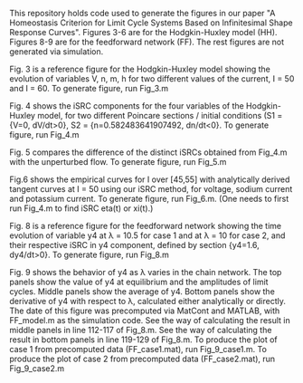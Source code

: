 This repository holds code used to generate the figures in our paper "A Homeostasis Criterion for Limit Cycle Systems Based on Infinitesimal Shape Response Curves".
Figures 3-6 are for the Hodgkin-Huxley model (HH). Figures 8-9 are for the feedforward network (FF). The rest figures are not generated via simulation.

Fig. 3 is a reference figure for the Hodgkin-Huxley model showing the evolution of variables V, n, m, h for two different values of the current, I = 50 and I = 60.
To generate figure, run Fig_3.m

Fig. 4 shows the iSRC components for the four variables of the Hodgkin-Huxley model, for two different Poincare sections / initial conditions (S1 = {V=0, dV/dt>0}, S2 = {n=0.582483641907492, dn/dt<0}. 
To generate figure, run Fig_4.m

Fig. 5 compares the difference of the distinct iSRCs obtained from Fig_4.m with the unperturbed flow.
To generate figure, run Fig_5.m

Fig.6 shows the empirical curves for I over [45,55] with analytically derived tangent curves at I = 50 using our iSRC method, for voltage, sodium current and potassium current.
To generate figure, run Fig_6.m. (One needs to first run Fig_4.m to find iSRC eta(t) or xi(t).)

Fig. 8 is a reference figure for the feedforward network showing the time evolution of variable y4 at λ = 10.5 for case 1 and at λ = 10 for case 2, and their respective iSRC in y4 component, defined by section {y4=1.6, dy4/dt>0}.
To generate figure, run Fig_8.m

Fig. 9 shows the behavior of y4 as λ varies in the chain network. 
The top panels show the value of y4 at equilibrium and the amplitudes of limit cycles. Middle panels show the average of y4. Bottom panels show the derivative of y4 with respect to λ, calculated either analytically or directly.
The date of this figure was precomputed via MatCont and MATLAB, with FF_model.m as the simulation code.
See the way of calculating the result in middle panels in line 112-117 of Fig_8.m.
See the way of calculating the result in bottom panels in line 119-129 of Fig_8.m.
To produce the plot of case 1 from precomputed data (FF_case1.mat), run Fig_9_case1.m.
To produce the plot of case 2 from precomputed data (FF_case2.mat), run Fig_9_case2.m
